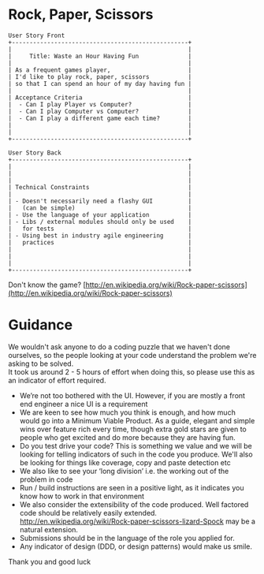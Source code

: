 # Rock, Paper, Scissors

```
User Story Front
+--------------------------------------------------+
|                                                  |
|     Title: Waste an Hour Having Fun              |
|                                                  |
| As a frequent games player,                      |
| I'd like to play rock, paper, scissors           |
| so that I can spend an hour of my day having fun |
|                                                  |
| Acceptance Criteria                              |
|  - Can I play Player vs Computer?                |
|  - Can I play Computer vs Computer?              |
|  - Can I play a different game each time?        |
|                                                  |
|                                                  |
+--------------------------------------------------+

User Story Back
+--------------------------------------------------+
|                                                  |
|                                                  |
|                                                  |
| Technical Constraints                            |
|                                                  |
| - Doesn't necessarily need a flashy GUI          |
|   (can be simple)                                |
| - Use the language of your application           |
| - Libs / external modules should only be used    |
|   for tests                                      |
| - Using best in industry agile engineering       |
|   practices                                      |
|                                                  |
|                                                  |
|                                                  |
+--------------------------------------------------+
```

Don't know the game? [http://en.wikipedia.org/wiki/Rock-paper-scissors](http://en.wikipedia.org/wiki/Rock-paper-scissors)

# Guidance

We wouldn't ask anyone to do a coding puzzle that we haven't done ourselves, so the people looking at your code understand the problem we're asking to be solved.  
It took us around 2 - 5 hours of effort when doing this, so please use this as an indicator of effort required.

* We’re not too bothered with the UI.  However, if you are mostly a front end engineer a nice UI is a requirement
* We are keen to see how much you think is enough, and how much would go into a Minimum Viable Product.  As a guide, elegant and simple wins over feature rich every time, though extra gold stars are given to people who get excited and do more because they are having fun.
* Do you test drive your code? This is something we value and we will be looking for telling indicators of such in the code you produce.  We'll also be looking for things like coverage, copy and paste detection etc
* We also like to see your ‘long division’ i.e. the working out of the problem in code
* Run / build instructions are seen in a positive light, as it indicates you know how to work in that environment
* We also consider the extensibility of the code produced.  Well factored code should be relatively easily extended. http://en.wikipedia.org/wiki/Rock-paper-scissors-lizard-Spock may be a natural extension.
* Submissions should be in the language of the role you applied for.
* Any indicator of design (DDD, or design patterns) would make us smile.

Thank you and good luck 
